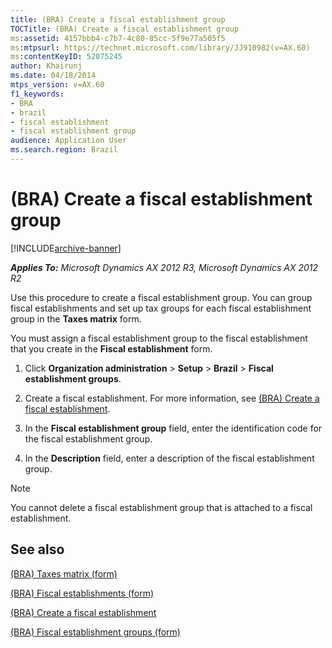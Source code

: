 ```yaml
---
title: (BRA) Create a fiscal establishment group
TOCTitle: (BRA) Create a fiscal establishment group
ms:assetid: 4157bbb4-c7b7-4c80-85cc-5f9e77a505f5
ms:mtpsurl: https://technet.microsoft.com/library/JJ910982(v=AX.60)
ms:contentKeyID: 52075245
author: Khairunj
ms.date: 04/18/2014
mtps_version: v=AX.60
f1_keywords:
- BRA
- brazil
- fiscal establishment
- fiscal establishment group
audience: Application User
ms.search.region: Brazil
---
```


# (BRA) Create a fiscal establishment group 


[!INCLUDE[archive-banner](includes/archive-banner.md)]


_**Applies To:** Microsoft Dynamics AX 2012 R3, Microsoft Dynamics AX 2012 R2_

Use this procedure to create a fiscal establishment group. You can group fiscal establishments and set up tax groups for each fiscal establishment group in the **Taxes matrix** form.

You must assign a fiscal establishment group to the fiscal establishment that you create in the **Fiscal establishment** form.

1.  Click **Organization administration** \> **Setup** \> **Brazil** \> **Fiscal establishment groups**.

2.  Create a fiscal establishment. For more information, see [(BRA) Create a fiscal establishment](bra-create-a-fiscal-establishment.md).

3.  In the **Fiscal establishment group** field, enter the identification code for the fiscal establishment group.

4.  In the **Description** field, enter a description of the fiscal establishment group.


> [!NOTE]
> <P>You cannot delete a fiscal establishment group that is attached to a fiscal establishment.</P>



## See also

[(BRA) Taxes matrix (form)](https://technet.microsoft.com/library/jj923368\(v=ax.60\))

[(BRA) Fiscal establishments (form)](https://technet.microsoft.com/library/jj933531\(v=ax.60\))

[(BRA) Create a fiscal establishment](bra-create-a-fiscal-establishment.md)

[(BRA) Fiscal establishment groups (form)](https://technet.microsoft.com/library/jj923398\(v=ax.60\))

  


